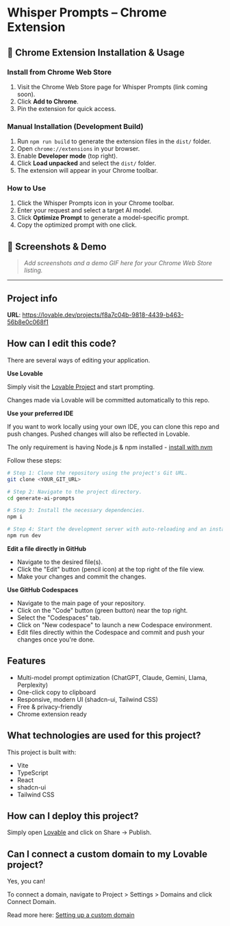 
# Whisper Prompts – Chrome Extension
## 🧩 Chrome Extension Installation & Usage

### Install from Chrome Web Store

1. Visit the Chrome Web Store page for Whisper Prompts (link coming soon).
2. Click **Add to Chrome**.
3. Pin the extension for quick access.

### Manual Installation (Development Build)

1. Run `npm run build` to generate the extension files in the `dist/` folder.
2. Open `chrome://extensions` in your browser.
3. Enable **Developer mode** (top right).
4. Click **Load unpacked** and select the `dist/` folder.
5. The extension will appear in your Chrome toolbar.

### How to Use

1. Click the Whisper Prompts icon in your Chrome toolbar.
2. Enter your request and select a target AI model.
3. Click **Optimize Prompt** to generate a model-specific prompt.
4. Copy the optimized prompt with one click.

## 📸 Screenshots & Demo

> _Add screenshots and a demo GIF here for your Chrome Web Store listing._

---

## Project info

**URL**: https://lovable.dev/projects/f8a7c04b-9818-4439-b463-56b8e0c068f1

## How can I edit this code?

There are several ways of editing your application.

**Use Lovable**

Simply visit the [Lovable Project](https://lovable.dev/projects/f8a7c04b-9818-4439-b463-56b8e0c068f1) and start prompting.

Changes made via Lovable will be committed automatically to this repo.

**Use your preferred IDE**

If you want to work locally using your own IDE, you can clone this repo and push changes. Pushed changes will also be reflected in Lovable.

The only requirement is having Node.js & npm installed - [install with nvm](https://github.com/nvm-sh/nvm#installing-and-updating)

Follow these steps:

```sh
# Step 1: Clone the repository using the project's Git URL.
git clone <YOUR_GIT_URL>

# Step 2: Navigate to the project directory.
cd generate-ai-prompts

# Step 3: Install the necessary dependencies.
npm i

# Step 4: Start the development server with auto-reloading and an instant preview.
npm run dev
```

**Edit a file directly in GitHub**

- Navigate to the desired file(s).
- Click the "Edit" button (pencil icon) at the top right of the file view.
- Make your changes and commit the changes.

**Use GitHub Codespaces**

- Navigate to the main page of your repository.
- Click on the "Code" button (green button) near the top right.
- Select the "Codespaces" tab.
- Click on "New codespace" to launch a new Codespace environment.
- Edit files directly within the Codespace and commit and push your changes once you're done.


## Features

- Multi-model prompt optimization (ChatGPT, Claude, Gemini, Llama, Perplexity)
- One-click copy to clipboard
- Responsive, modern UI (shadcn-ui, Tailwind CSS)
- Free & privacy-friendly
- Chrome extension ready

## What technologies are used for this project?

This project is built with:

- Vite
- TypeScript
- React
- shadcn-ui
- Tailwind CSS


## How can I deploy this project?

Simply open [Lovable](https://lovable.dev/projects/f8a7c04b-9818-4439-b463-56b8e0c068f1) and click on Share -> Publish.


## Can I connect a custom domain to my Lovable project?

Yes, you can!

To connect a domain, navigate to Project > Settings > Domains and click Connect Domain.

Read more here: [Setting up a custom domain](https://docs.lovable.dev/tips-tricks/custom-domain#step-by-step-guide)
